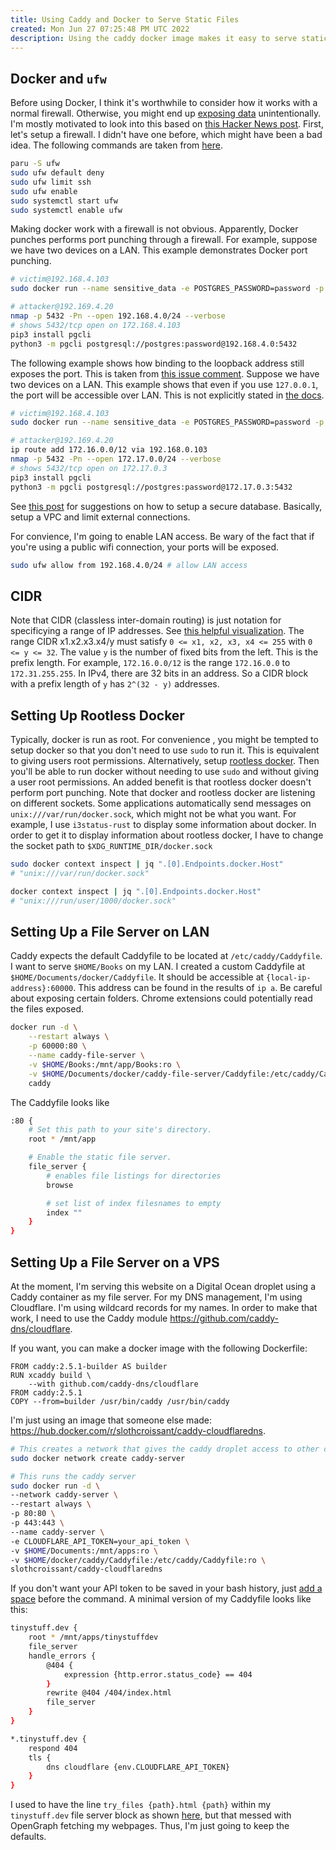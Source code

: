 ```yaml
---
title: Using Caddy and Docker to Serve Static Files
created: Mon Jun 27 07:25:48 PM UTC 2022
description: Using the caddy docker image makes it easy to serve static files.
---
```


## Docker and `ufw`

Before using Docker, I think it's worthwhile to consider how it works with a normal firewall.
Otherwise, you might end up [exposing data](https://news.ycombinator.com/item?id=27613217) unintentionally.
I'm mostly motivated to look into this based on [this Hacker News post](https://news.ycombinator.com/item?id=31839936).
First, let's setup a firewall.
I didn't have one before, which might have been a bad idea.
The following commands are taken from [here](https://wiki.archlinux.org/title/Uncomplicated_Firewall).

```bash
paru -S ufw
sudo ufw default deny
sudo ufw limit ssh
sudo ufw enable
sudo systemctl start ufw
sudo systemctl enable ufw
```

Making docker work with a firewall is not obvious.
Apparently, Docker punches performs port punching through a firewall.
For example, suppose we have two devices on a LAN.
This example demonstrates Docker port punching.

```bash
# victim@192.168.4.103
sudo docker run --name sensitive_data -e POSTGRES_PASSWORD=password -p 5432:5432 postgres

# attacker@192.169.4.20
nmap -p 5432 -Pn --open 192.168.4.0/24 --verbose
# shows 5432/tcp open on 172.168.4.103
pip3 install pgcli
python3 -m pgcli postgresql://postgres:password@192.168.4.0:5432
```

The following example shows how binding to the loopback address still exposes the port.
This is taken from [this issue comment](https://github.com/moby/moby/issues/22054#issuecomment-962202433).
Suppose we have two devices on a LAN.
This example shows that even if you use `127.0.0.1`, the port will be accessible over LAN.
This is not explicitly stated in [the docs](https://docs.docker.com/engine/reference/commandline/run/#publish-or-expose-port--p---expose).

```bash
# victim@192.168.4.103
sudo docker run --name sensitive_data -e POSTGRES_PASSWORD=password -p 127.0.0.1:5432:5432 postgres

# attacker@192.169.4.20
ip route add 172.16.0.0/12 via 192.168.0.103
nmap -p 5432 -Pn --open 172.17.0.0/24 --verbose
# shows 5432/tcp open on 172.17.0.3
pip3 install pgcli
python3 -m pgcli postgresql://postgres:password@172.17.0.3:5432
```

See [this post](https://news.ycombinator.com/item?id=27615346) for suggestions on how to setup a secure database.
Basically, setup a VPC and limit external connections.

For convience, I'm going to enable LAN access.
Be wary of the fact that if you're using a public wifi connection, your ports will be exposed.

```bash
sudo ufw allow from 192.168.4.0/24 # allow LAN access
```

## CIDR

Note that CIDR (classless inter-domain routing) is just notation for specificying a range of IP addresses.
See [this helpful visualization](https://news.ycombinator.com/item?id=10730756).
The range CIDR x1.x2.x3.x4/y must satisfy `0 <= x1, x2, x3, x4 <= 255` with `0 <= y <= 32`.
The value `y` is the number of fixed bits from the left.
This is the prefix length.
For example, `172.16.0.0/12` is the range `172.16.0.0` to `172.31.255.255`.
In IPv4, there are 32 bits in an address.
So a CIDR block with a prefix length of `y` has `2^(32 - y)` addresses.

## Setting Up Rootless Docker

Typically, docker is run as root.
For convenience , you might be tempted to setup docker so that you don't need to use `sudo` to run it.
This is equivalent to giving users root permissions.
Alternatively, setup [rootless docker](https://docs.docker.com/engine/security/rootless/).
Then you'll be able to run docker without needing to use `sudo` and without giving a user root permissions.
An added benefit is that rootless docker doesn't perform port punching.
Note that docker and rootless docker are listening on different sockets.
Some applications automatically send messages on `unix:///var/run/docker.sock`,
which might not be what you want.
For example, I use `i3status-rust` to display some information about docker.
In order to get it to display information about rootless docker, I have to change the socket path to
`$XDG_RUNTIME_DIR/docker.sock`

```bash
sudo docker context inspect | jq ".[0].Endpoints.docker.Host"
# "unix:///var/run/docker.sock"

docker context inspect | jq ".[0].Endpoints.docker.Host"
# "unix:///run/user/1000/docker.sock"
```

## Setting Up a File Server on LAN

Caddy expects the default Caddyfile to be located at `/etc/caddy/Caddyfile`.
I want to serve `$HOME/Books` on my LAN.
I created a custom Caddyfile at `$HOME/Documents/docker/Caddyfile`.
It should be accessible at `{local-ip-address}:60000`.
This address can be found in the results of `ip a`.
Be careful about exposing certain folders.
Chrome extensions could potentially read the files exposed.

```bash
docker run -d \
	--restart always \
	-p 60000:80 \
	--name caddy-file-server \
	-v $HOME/Books:/mnt/app/Books:ro \
	-v $HOME/Documents/docker/caddy-file-server/Caddyfile:/etc/caddy/Caddyfile:ro \
	caddy
```

The Caddyfile looks like

```bash
:80 {
	# Set this path to your site's directory.
	root * /mnt/app

	# Enable the static file server.
	file_server {
		# enables file listings for directories
		browse

		# set list of index filesnames to empty
		index ""
	}
}
```

## Setting Up a File Server on a VPS

At the moment, I'm serving this website on a Digital Ocean droplet using a Caddy container as my file server.
For my DNS management, I'm using Cloudflare.
I'm using wildcard records for my names.
In order to make that work, I need to use the Caddy module https://github.com/caddy-dns/cloudflare.

If you want, you can make a docker image with the following Dockerfile:

```docker
FROM caddy:2.5.1-builder AS builder
RUN xcaddy build \
    --with github.com/caddy-dns/cloudflare
FROM caddy:2.5.1
COPY --from=builder /usr/bin/caddy /usr/bin/caddy
```

I'm just using an image that someone else made: https://hub.docker.com/r/slothcroissant/caddy-cloudflaredns.

```bash
# This creates a network that gives the caddy droplet access to other containers on the network
sudo docker network create caddy-server

# This runs the caddy server
sudo docker run -d \
--network caddy-server \
--restart always \
-p 80:80 \
-p 443:443 \
--name caddy-server \
-e CLOUDFLARE_API_TOKEN=your_api_token \
-v $HOME/Documents:/mnt/apps:ro \
-v $HOME/docker/caddy/Caddyfile:/etc/caddy/Caddyfile:ro \
slothcroissant/caddy-cloudflaredns
```

If you don't want your API token to be saved in your bash history, just [add a space](https://stackoverflow.com/questions/6475524/how-do-i-prevent-commands-from-showing-up-in-bash-history) before the command.
A minimal version of my Caddyfile looks like this:

```bash
tinystuff.dev {
	root * /mnt/apps/tinystuffdev
	file_server
	handle_errors {
		@404 {
			expression {http.error.status_code} == 404
		}
		rewrite @404 /404/index.html
		file_server
	}
}

*.tinystuff.dev {
	respond 404
	tls {
		dns cloudflare {env.CLOUDFLARE_API_TOKEN}
	}
}
```

I used to have the line `try_files {path}.html {path}`
within my `tinystuff.dev` file server block as shown [here](https://caddyserver.com/docs/v2-upgrade#ext),
but that messed with OpenGraph fetching my webpages.
Thus, I'm just going to keep the defaults.
